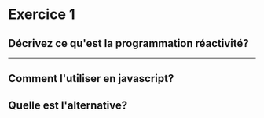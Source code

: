 # Exercice 1

## Décrivez ce qu'est la programmation réactivité?



----------

## Comment l'utiliser en javascript?

## Quelle est l'alternative?
